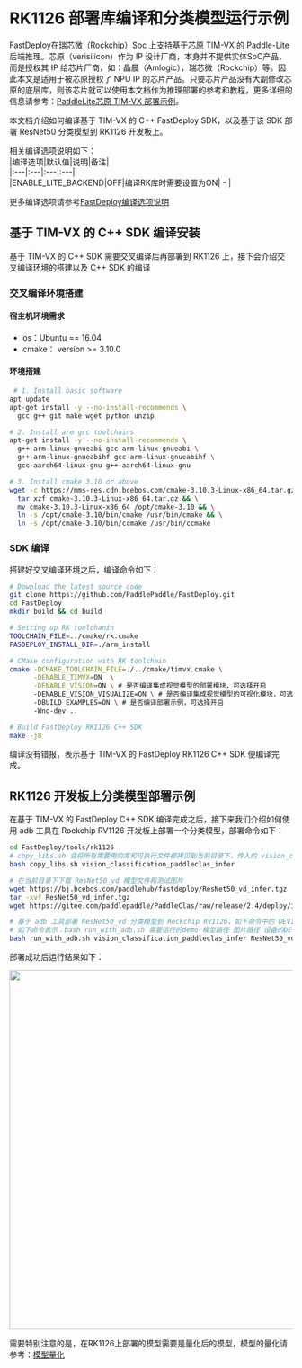 # RK1126 部署库编译和分类模型运行示例

FastDeploy在瑞芯微（Rockchip）Soc 上支持基于芯原 TIM-VX 的 Paddle-Lite 后端推理。芯原（verisilicon）作为 IP 设计厂商，本身并不提供实体SoC产品，而是授权其 IP 给芯片厂商，如：晶晨（Amlogic），瑞芯微（Rockchip）等。因此本文是适用于被芯原授权了 NPU IP 的芯片产品。只要芯片产品没有大副修改芯原的底层库，则该芯片就可以使用本文档作为推理部署的参考和教程，更多详细的信息请参考：[PaddleLite芯原 TIM-VX 部署示例](https://paddle-lite.readthedocs.io/zh/develop/demo_guides/verisilicon_timvx.html)。

本文档介绍如何编译基于 TIM-VX 的 C++ FastDeploy SDK，以及基于该 SDK 部署 ResNet50 分类模型到 RK1126 开发板上。

相关编译选项说明如下：  
|编译选项|默认值|说明|备注|  
|:---|:---|:---|:---|  
|ENABLE_LITE_BACKEND|OFF|编译RK库时需要设置为ON| - |

更多编译选项请参考[FastDeploy编译选项说明](./README.md)

## 基于 TIM-VX 的 C++ SDK 编译安装  

基于 TIM-VX 的 C++ SDK 需要交叉编译后再部署到 RK1126 上，接下会介绍交叉编译环境的搭建以及 C++ SDK 的编译

### 交叉编译环境搭建

#### 宿主机环境需求  
- os：Ubuntu == 16.04
- cmake： version >= 3.10.0  

#### 环境搭建
```bash
 # 1. Install basic software
apt update
apt-get install -y --no-install-recommends \
  gcc g++ git make wget python unzip

# 2. Install arm gcc toolchains
apt-get install -y --no-install-recommends \
  g++-arm-linux-gnueabi gcc-arm-linux-gnueabi \
  g++-arm-linux-gnueabihf gcc-arm-linux-gnueabihf \
  gcc-aarch64-linux-gnu g++-aarch64-linux-gnu

# 3. Install cmake 3.10 or above
wget -c https://mms-res.cdn.bcebos.com/cmake-3.10.3-Linux-x86_64.tar.gz && \
  tar xzf cmake-3.10.3-Linux-x86_64.tar.gz && \
  mv cmake-3.10.3-Linux-x86_64 /opt/cmake-3.10 && \
  ln -s /opt/cmake-3.10/bin/cmake /usr/bin/cmake && \
  ln -s /opt/cmake-3.10/bin/ccmake /usr/bin/ccmake
```

### SDK 编译
搭建好交叉编译环境之后，编译命令如下：
```bash
# Download the latest source code
git clone https://github.com/PaddlePaddle/FastDeploy.git
cd FastDeploy  
mkdir build && cd build

# Setting up RK toolchanin
TOOLCHAIN_FILE=../cmake/rk.cmake
FASDEPLOY_INSTALL_DIR=./arm_install

# CMake configuration with RK toolchain
cmake -DCMAKE_TOOLCHAIN_FILE=./../cmake/timvx.cmake \
      -DENABLE_TIMVX=ON  \
      -DENABLE_VISION=ON \ # 是否编译集成视觉模型的部署模块，可选择开启
      -DENABLE_VISION_VISUALIZE=ON \ # 是否编译集成视觉模型的可视化模块，可选择开启
      -DBUILD_EXAMPLES=ON \ # 是否编译部署示例，可选择开启
      -Wno-dev ..

# Build FastDeploy RK1126 C++ SDK
make -j8
```  
编译没有错报，表示基于 TIM-VX 的 FastDeploy RK1126 C++ SDK 便编译完成。

## RK1126 开发板上分类模型部署示例  
在基于 TIM-VX 的 FastDeploy C++ SDK 编译完成之后，接下来我们介绍如何使用 adb 工具在 Rockchip RV1126 开发板上部署一个分类模型，部署命令如下：
```bash
cd FastDeploy/tools/rk1126
# copy_libs.sh 会将所有需要用的库和可执行文件都拷贝到当前目录下，传入的 vision_classification_paddleclas_infer 是需要运行的可执行文件，你也可以根据需要换成你想要执行的文件，所有可执行文件都在 FastDeploy/build/bin下，运行成功后当前目录下会新增 libs 和 vision_classification_paddleclas_infer 两个文件
bash copy_libs.sh vision_classification_paddleclas_infer

# 在当前目录下下载 ResNet50_vd 模型文件和测试图片
wget https://bj.bcebos.com/paddlehub/fastdeploy/ResNet50_vd_infer.tgz
tar -xvf ResNet50_vd_infer.tgz
wget https://gitee.com/paddlepaddle/PaddleClas/raw/release/2.4/deploy/images/ImageNet/ILSVRC2012_val_00000010.jpeg

# 基于 adb 工具部署 ResNet50_vd 分类模型到 Rockchip RV1126，如下命令中的 DEVICE_ID 可用 adb devices 命令查询
# 如下命令表示：bash run_with_adb.sh 需要运行的demo 模型路径 图片路径 设备的DEVICE_ID
bash run_with_adb.sh vision_classification_paddleclas_infer ResNet50_vd_infer ILSVRC2012_val_00000010.jpeg $DEVICE_ID
```
部署成功后运行结果如下：

<img width="640" src="https://user-images.githubusercontent.com/30516196/198015942-b5f27cea-e62e-4efe-9248-085e4f468e0f.jpg">

需要特别注意的是，在RK1126上部署的模型需要是量化后的模型，模型的量化请参考：[模型量化](./../quantize.md)
